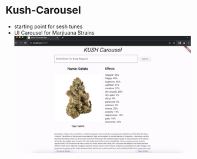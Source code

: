 # Kush-Carousel
* starting point for sesh tunes
* UI Carousel for Marjiuana Strains
![alt text](https://github.com/cabmeron/Kush-Carousel/blob/main/example.png)
